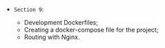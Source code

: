 * `Section 9`:

    * Development Dockerfiles;
    * Creating a docker-compose file for the project;
    * Routing with Nginx.